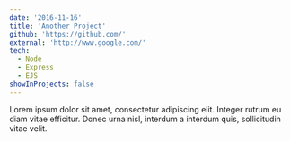 ```yaml
---
date: '2016-11-16'
title: 'Another Project'
github: 'https://github.com/'
external: 'http://www.google.com/'
tech:
  - Node
  - Express
  - EJS
showInProjects: false
---
```


Lorem ipsum dolor sit amet, consectetur adipiscing elit. Integer rutrum eu diam vitae efficitur. Donec urna nisl, interdum a interdum quis, sollicitudin vitae velit.
